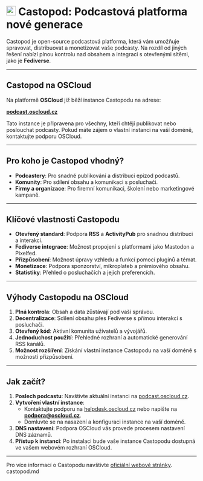 # <img src="/img/castopod-logo.png" width="25px"> Castopod: Podcastová platforma nové generace

Castopod je open-source podcastová platforma, která vám umožňuje spravovat, distribuovat a monetizovat vaše podcasty. Na rozdíl od jiných řešení nabízí plnou kontrolu nad obsahem a integraci s otevřenými sítěmi, jako je **Fediverse**.

---

## Castopod na OSCloud

Na platformě **OSCloud** již běží instance Castopodu na adrese:

**[podcast.oscloud.cz](https://podcast.oscloud.cz)**

Tato instance je připravena pro všechny, kteří chtějí publikovat nebo poslouchat podcasty. Pokud máte zájem o vlastní instanci na vaší doméně, kontaktujte podporu OSCloud.

---

## Pro koho je Castopod vhodný?

- **Podcastery**: Pro snadné publikování a distribuci epizod podcastů.
- **Komunity**: Pro sdílení obsahu a komunikaci s posluchači.
- **Firmy a organizace**: Pro firemní komunikaci, školení nebo marketingové kampaně.

---

## Klíčové vlastnosti Castopodu

- **Otevřený standard**: Podpora **RSS** a **ActivityPub** pro snadnou distribuci a interakci.
- **Fediverse integrace**: Možnost propojení s platformami jako Mastodon a Pixelfed.
- **Přizpůsobení**: Možnost úpravy vzhledu a funkcí pomocí pluginů a témat.
- **Monetizace**: Podpora sponzorství, mikroplateb a prémiového obsahu.
- **Statistiky**: Přehled o posluchačích a jejich preferencích.

---

## Výhody Castopodu na OSCloud

1. **Plná kontrola**: Obsah a data zůstávají pod vaší správou.
2. **Decentralizace**: Sdílení obsahu přes Fediverse s přímou interakcí s posluchači.
3. **Otevřený kód**: Aktivní komunita uživatelů a vývojářů.
4. **Jednoduchost použití**: Přehledné rozhraní a automatické generování RSS kanálů.
5. **Možnost rozšíření**: Získání vlastní instance Castopodu na vaší doméně s možností přizpůsobení.

---

## Jak začít?

1. **Poslech podcastu**: Navštivte aktuální instanci na [podcast.oscloud.cz](https://podcast.oscloud.cz/@dobrodruzstvipoznavani).
2. **Vytvoření vlastní instance**:
   - Kontaktujte podporu na [helpdesk.oscloud.cz](https://helpdesk.oscloud.cz/help/3295612635) nebo napište na **podpora@oscloud.cz**.
   - Domluvte se na nasazení a konfiguraci instance na vaší doméně.
3. **DNS nastavení**: Podpora OSCloud vás provede procesem nastavení DNS záznamů.
4. **Přístup k instanci**: Po instalaci bude vaše instance Castopodu dostupná ve vašem webovém rozhraní OSCloud.

---

Pro více informací o Castopodu navštivte [oficiální webové stránky](https://castopod.org/).
castopod.md